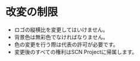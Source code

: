 # 改変の制限
- ロゴの縦横比を変更してはいけません。
- 背景色は無彩色でなければなりません。
- 色の変更を行う際は代表の許可が必要です。
- 変更後のすべての権利はSCN Projectに帰属します。
